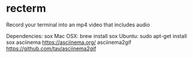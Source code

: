 # recterm
Record your terminal into an mp4 video that includes audio

Dependencies:
sox
  Mac OSX:
    brew install sox
  Ubuntu:
    sudo apt-get install sox
asciinema
  https://asciinema.org/
asciinema2gif
  https://github.com/tav/asciinema2gif
